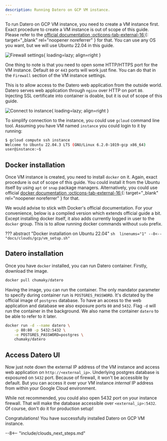 ```yaml
---
description: Running Datero on GCP VM instance.
---
```


To run Datero on GCP VM instance, you need to create a VM instance first.
Exact procedure to create a VM instance is out of scope of this guide.
Please refer to the [official documentation :octicons-tab-external-16:](https://cloud.google.com/compute/docs/instances/create-start-instance){: target="_blank" rel="noopener noreferrer" } for that.
You can use any OS you want, but we will use Ubuntu 22.04 in this guide.

![Firewall settings](../../images/clouds/gcp/firewall.jpg){ loading=lazy; align=right }

One thing to note is that you need to open some HTTP/HTTPS port for the VM instance.
Default `80` or `443` ports will work just fine.
You can do that in the `Firewall` section of the VM instance settings.

This is to allow access to the Datero web application from the outside world.
Datero serves web application through `nginx` over HTTP on port `80`.
Injecting SSL certificate into container is doable, but it is out of scope of this guide.

![Connect to instance](../../images/clouds/gcp/instance.jpg){ loading=lazy; align=right }

To simplify connection to the instance, you could use `gcloud` command line tool.
Assuming you have VM named `instance` you could login to it by running:
```sh
$ gcloud compute ssh instance
Welcome to Ubuntu 22.04.3 LTS (GNU/Linux 6.2.0-1019-gcp x86_64)
user@instance:~$ 
```


## Docker installation
Once VM instance is created, you need to install `docker` on it.
Again, exact procedure is out of scope of this guide.
You could install it from the Ubuntu itself by using `apt` or `snap` package managers.
Alternatively, you could use official [docker documentation :octicons-tab-external-16:](https://docs.docker.com/engine/install/ubuntu/#install-using-the-repository){: target="_blank" rel="noopener noreferrer" } for that.

We would advise to stick with Docker's official documentation.
For your convenience, below is a compiled version which extends official guide a bit.
Except installing docker itself, it also adds currently logged in user to the `docker` group.
This is to allow running docker commands without `sudo` prefix.

??? abstract "Docker installation on Ubuntu 22.04"
    ```sh  linenums="1"
    --8<-- "docs/clouds/gcp/vm_setup.sh"
    ```


## Datero installation
Once you have `docker` installed, you can run Datero container.
Firstly, download the image.
```sh
docker pull chumaky/datero
```

Having the image, you can run the container.
The only mandator parameter to specify during container run is `POSTGRES_PASSWORD`.
It's dictated by the official image of `postgres` database.
To have an access to the web application and database we also exposure ports `80` and `5432`.
Flag `-d` will run the container in the background.
We also name the container `datero` to be able to refer to it later.

``` sh
docker run -d --name datero \
    -p 80:80 -p 5432:5432 \
    -e POSTGRES_PASSWORD=postgres \
    chumaky/datero
```

## Access Datero UI
Now just note down the external IP address of the VM instance and access web application on `http://<external_ip>`.
Underlying postgres database is exposured on `5432` port.
Because of firewall, it won't be accessible by default. 
But you can access it over your VM instance _internal_ IP address from within your Google Cloud environment.

While not recommended, you could also open 5432 port on your instance firewall.
That will make the database accessible over `<external_ip>:5432`.
Of course, don't do it for production setup!

Congratulations! You have successfully installed Datero on GCP VM instance.

--8<-- "include/clouds_next_steps.md"